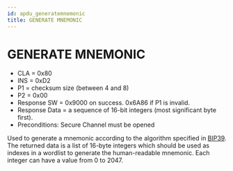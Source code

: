 ```yaml
---
id: apdu_generatemnemonic
title: GENERATE MNEMONIC
---
```


# GENERATE MNEMONIC

* CLA = 0x80
* INS = 0xD2
* P1 = checksum size (between 4 and 8)
* P2 = 0x00
* Response SW = 0x9000 on success. 0x6A86 if P1 is invalid.
* Response Data = a sequence of 16-bit integers (most significant byte first).
* Preconditions: Secure Channel must be opened

Used to generate a mnemonic according to the algorithm specified in [BIP39](https://github.com/bitcoin/bips/blob/master/bip-0039.mediawiki). The returned data is a list of 16-byte integers which should be used as indexes in a wordlist to generate the human-readable mnemonic. Each integer can have a value from 0 to 2047.
